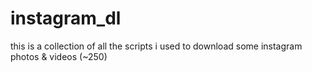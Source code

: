 # instagram_dl
this is a collection of all the scripts i used to download some instagram photos & videos (~250)
